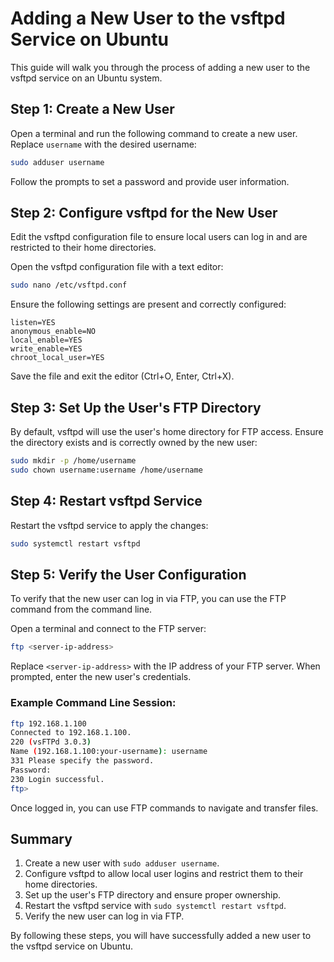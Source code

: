 # Adding a New User to the vsftpd Service on Ubuntu

This guide will walk you through the process of adding a new user to the vsftpd service on an Ubuntu system.

## Step 1: Create a New User

Open a terminal and run the following command to create a new user. Replace `username` with the desired username:

```bash
sudo adduser username
```

Follow the prompts to set a password and provide user information. 

## Step 2: Configure vsftpd for the New User

Edit the vsftpd configuration file to ensure local users can log in and are restricted to their home directories.

Open the vsftpd configuration file with a text editor:
```bash
sudo nano /etc/vsftpd.conf
```

Ensure the following settings are present and correctly configured:

```plaintext
listen=YES
anonymous_enable=NO
local_enable=YES
write_enable=YES
chroot_local_user=YES
```

Save the file and exit the editor (Ctrl+O, Enter, Ctrl+X).

## Step 3: Set Up the User's FTP Directory

By default, vsftpd will use the user's home directory for FTP access. Ensure the directory exists and is correctly owned by the new user:

```bash
sudo mkdir -p /home/username
sudo chown username:username /home/username
```

## Step 4: Restart vsftpd Service

Restart the vsftpd service to apply the changes:

```bash
sudo systemctl restart vsftpd
```

## Step 5: Verify the User Configuration

To verify that the new user can log in via FTP, you can use the FTP command from the command line.

Open a terminal and connect to the FTP server:

```bash
ftp <server-ip-address>
```

Replace `<server-ip-address>` with the IP address of your FTP server. When prompted, enter the new user's credentials.

### Example Command Line Session:

```bash
ftp 192.168.1.100
Connected to 192.168.1.100.
220 (vsFTPd 3.0.3)
Name (192.168.1.100:your-username): username
331 Please specify the password.
Password:
230 Login successful.
ftp>
```

Once logged in, you can use FTP commands to navigate and transfer files.

## Summary

1. Create a new user with `sudo adduser username`.
2. Configure vsftpd to allow local user logins and restrict them to their home directories.
3. Set up the user's FTP directory and ensure proper ownership.
4. Restart the vsftpd service with `sudo systemctl restart vsftpd`.
5. Verify the new user can log in via FTP.

By following these steps, you will have successfully added a new user to the vsftpd service on Ubuntu.